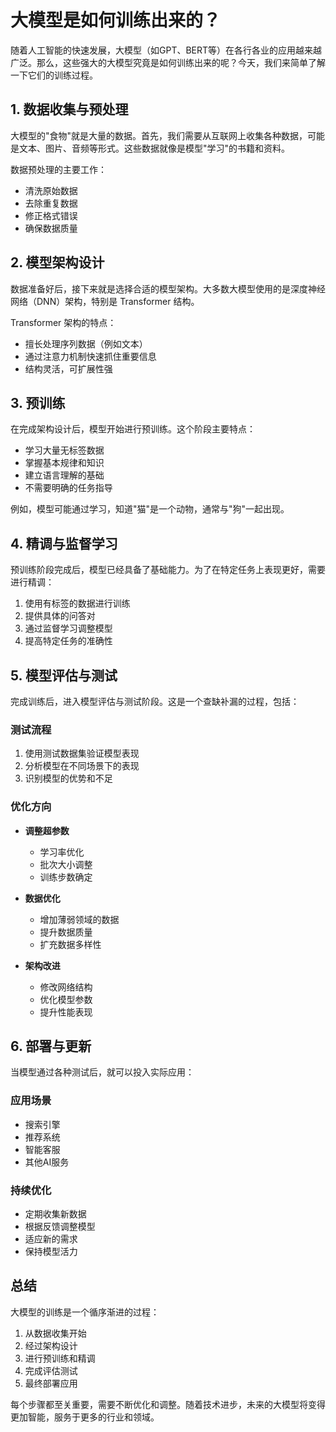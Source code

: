 # 大模型是如何训练出来的？

随着人工智能的快速发展，大模型（如GPT、BERT等）在各行各业的应用越来越广泛。那么，这些强大的大模型究竟是如何训练出来的呢？今天，我们来简单了解一下它们的训练过程。

## 1. 数据收集与预处理

大模型的"食物"就是大量的数据。首先，我们需要从互联网上收集各种数据，可能是文本、图片、音频等形式。这些数据就像是模型"学习"的书籍和资料。

数据预处理的主要工作：
- 清洗原始数据
- 去除重复数据
- 修正格式错误
- 确保数据质量

## 2. 模型架构设计

数据准备好后，接下来就是选择合适的模型架构。大多数大模型使用的是深度神经网络（DNN）架构，特别是 Transformer 结构。

Transformer 架构的特点：
- 擅长处理序列数据（例如文本）
- 通过注意力机制快速抓住重要信息
- 结构灵活，可扩展性强

## 3. 预训练

在完成架构设计后，模型开始进行预训练。这个阶段主要特点：

- 学习大量无标签数据
- 掌握基本规律和知识
- 建立语言理解的基础
- 不需要明确的任务指导

例如，模型可能通过学习，知道"猫"是一个动物，通常与"狗"一起出现。

## 4. 精调与监督学习

预训练阶段完成后，模型已经具备了基础能力。为了在特定任务上表现更好，需要进行精调：

1. 使用有标签的数据进行训练
2. 提供具体的问答对
3. 通过监督学习调整模型
4. 提高特定任务的准确性

## 5. 模型评估与测试

完成训练后，进入模型评估与测试阶段。这是一个查缺补漏的过程，包括：

### 测试流程
1. 使用测试数据集验证模型表现
2. 分析模型在不同场景下的表现
3. 识别模型的优势和不足

### 优化方向
- **调整超参数**
  - 学习率优化
  - 批次大小调整
  - 训练步数确定

- **数据优化**
  - 增加薄弱领域的数据
  - 提升数据质量
  - 扩充数据多样性

- **架构改进**
  - 修改网络结构
  - 优化模型参数
  - 提升性能表现

## 6. 部署与更新

当模型通过各种测试后，就可以投入实际应用：

### 应用场景
- 搜索引擎
- 推荐系统
- 智能客服
- 其他AI服务

### 持续优化
- 定期收集新数据
- 根据反馈调整模型
- 适应新的需求
- 保持模型活力

## 总结

大模型的训练是一个循序渐进的过程：

1. 从数据收集开始
2. 经过架构设计
3. 进行预训练和精调
4. 完成评估测试
5. 最终部署应用

每个步骤都至关重要，需要不断优化和调整。随着技术进步，未来的大模型将变得更加智能，服务于更多的行业和领域。